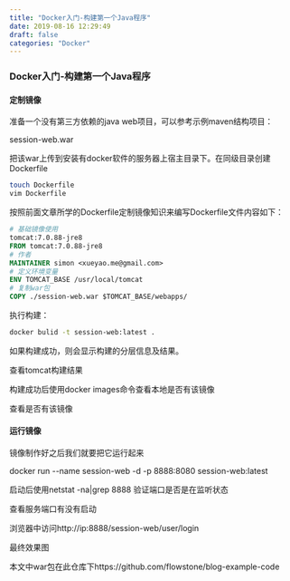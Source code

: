```yaml
---
title: "Docker入门-构建第一个Java程序"
date: 2019-08-16 12:29:49
draft: false
categories: "Docker"
---
```

### Docker入门-构建第一个Java程序
#### 定制镜像
准备一个没有第三方依赖的java web项目，可以参考示例maven结构项目：

session-web.war

把该war上传到安装有docker软件的服务器上宿主目录下。在同级目录创建Dockerfile
``` bash
touch Dockerfile
vim Dockerfile
```

按照前面文章所学的Dockerfile定制镜像知识来编写Dockerfile文件内容如下：
``` dockerfile
# 基础镜像使用
tomcat:7.0.88-jre8
FROM tomcat:7.0.88-jre8
# 作者
MAINTAINER simon <xueyao.me@gmail.com>
# 定义环境变量
ENV TOMCAT_BASE /usr/local/tomcat
# 复制war包
COPY ./session-web.war $TOMCAT_BASE/webapps/
```

执行构建：
``` bash
docker bulid -t session-web:latest .
```

如果构建成功，则会显示构建的分层信息及结果。

查看tomcat构建结果

构建成功后使用docker images命令查看本地是否有该镜像

查看是否有该镜像

#### 运行镜像
镜像制作好之后我们就要把它运行起来

docker run --name session-web -d -p 8888:8080 session-web:latest


启动后使用netstat -na|grep 8888 验证端口是否是在监听状态

查看服务端口有没有启动

浏览器中访问http://ip:8888/session-web/user/login

最终效果图

本文中war包在此仓库下https://github.com/flowstone/blog-example-code

